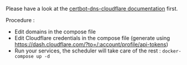 Please have a look at the [certbot-dns-cloudflare documentation](https://certbot-dns-cloudflare.readthedocs.io/en/stable/) first.

Procedure :

- Edit domains in the compose file
- Edit Cloudflare credentials in the compose file (generate using https://dash.cloudflare.com/?to=/:account/profile/api-tokens)
- Run your services, the scheduler will take care of the rest : `docker-compose up -d`
